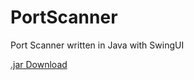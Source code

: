 # PortScanner
Port Scanner written in Java with SwingUI

[.jar Download](http://micard.top/uploads/PortScanner.jar)
